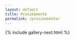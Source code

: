 ```yaml
---
layout: default
title: Proximamente
permalink: /proximamente/
---
```

{% include gallery-next.html %}
